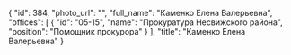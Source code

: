 {
    "id": 384,
    "photo_url": "",
    "full_name": "Каменко Елена Валерьевна",
    "offices": [
        {
            "id": "05-15",
            "name": "Прокуратура Несвижского района",
            "position": "Помощник прокурора"
        }
    ],
    "title": "Каменко Елена Валерьевна"
}